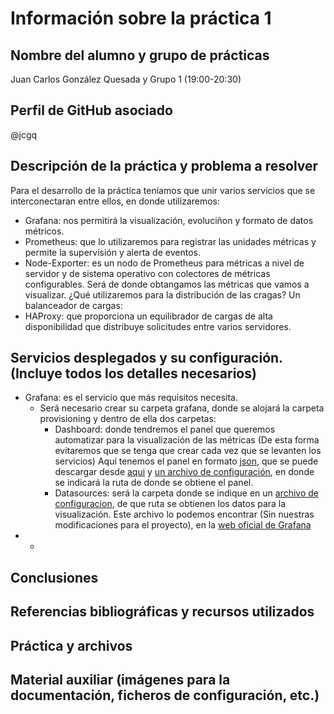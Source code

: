 # Información sobre la práctica 1
## Nombre del alumno y grupo de prácticas
Juan Carlos González Quesada y Grupo 1 (19:00-20:30)

## Perfil de GitHub asociado
@jcgq
## Descripción de la práctica y problema a resolver
Para el desarrollo de la práctica teníamos que unir varios servicios que se interconectaran entre ellos, en donde utilizaremos:
- Grafana: nos permitirá la visualización, evoluciñon y formato de datos métricos.
- Prometheus: que lo utilizaremos para registrar las unidades métricas y permite la supervisión y alerta de eventos.
- Node-Exporter: es un nodo de Prometheus para métricas a nivel de servidor y de sistema operativo con colectores de métricas configurables. Será de donde obtangamos las métricas que vamos a visualizar.
¿Qué utilizaremos para la distribución de las cragas? Un balanceador de cargas:
- HAProxy: que proporciona un equilibrador de cargas de alta disponibilidad que distribuye solicitudes entre varios servidores.

## Servicios desplegados y su configuración. (Incluye todos los detalles necesarios)
- Grafana: es el servicio que más requisitos necesita.
    - Será necesario crear su carpeta grafana, donde se alojará la carpeta provisioning y dentro de ella dos carpetas:
        - Dashboard: donde tendremos el panel que queremos automatizar para la visualización de las métricas (De esta forma evitaremos que se tenga que crear cada vez que se levanten los servicios) Aquí tenemos el panel en formato [json](https://github.com/jcgq/CC2/blob/main/P1/grafana/provisioning/dashboards/node-exporter-full_rev26.json), que se puede descargar desde [aqui](https://grafana.com/grafana/dashboards/) y [un archivo de configuración](https://github.com/jcgq/CC2/blob/main/P1/grafana/provisioning/dashboards/dashboard.yml), en donde se indicará la ruta de donde se obtiene el panel.
        - Datasources: será la carpeta donde se indique en un [archivo de configuracion](https://github.com/jcgq/CC2/blob/main/P1/grafana/provisioning/datasources/datasource.yml), de que ruta se obtienen los datos para la visualización. Este archivo lo podemos encontrar (Sin nuestras modificaciones para el proyecto), en la [web oficial de Grafana](https://grafana.com/docs/grafana/latest/administration/provisioning/#example-data-source-config-file)
- - 
## Conclusiones

## Referencias bibliográficas y recursos utilizados

## Práctica y archivos

## Material auxiliar (imágenes para la documentación, ficheros de configuración, etc.)